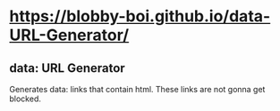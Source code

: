 # https://blobby-boi.github.io/data-URL-Generator/
## data: URL Generator
Generates data: links that contain html. These links are not gonna get blocked.
